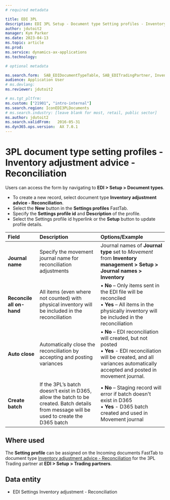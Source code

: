 ```yaml
---
# required metadata

title: EDI 3PL
description: EDI 3PL Setup - Document type Setting profiles - Inventory adjustment advice - Reconciliation
author: jdutoit2
manager: Kym Parker
ms.date: 2023-04-13
ms.topic: article
ms.prod: 
ms.service: dynamics-ax-applications
ms.technology: 

# optional metadata

ms.search.form:  SAB_EDIDocumentTypeTable, SAB_EDITradingPartner, InventJournalName
audience: Application User
# ms.devlang: 
ms.reviewer: jdutoit2

# ms.tgt_pltfrm: 
ms.custom: ["21901", "intro-internal"]
ms.search.region: IconEDI3PLDocuments
# ms.search.industry: [leave blank for most, retail, public sector]
ms.author: jdutoit2
ms.search.validFrom:   2016-05-31
ms.dyn365.ops.version:  AX 7.0.1
---
```


# 3PL document type setting profiles - Inventory adjustment advice - Reconciliation

Users can access the form by navigating to **EDI > Setup > Document types**.

- To create a new record, select document type **Inventory adjustment advice - Reconciliation**.
- Select the **New** button in the **Settings profiles** FastTab.
- Specify the **Settings profile id** and **Description** of the profile.
- Select the Settings profile id hyperlink or the **Setup** button to update profile details.

**Field**           |	**Description**	                          | **Options/Example**
:-------            |:-------                                   |:----------
**Journal name**    |	Specify the movement journal name for reconciliation adjustments	| Journal names of **Journal type** set to _Movement_ from **Inventory management > Setup > Journal names > Inventory**
**Reconcile all on-hand** |	All items (even where not counted) with physical inventory will be included in the reconciliation | • **No** – Only items sent in the EDI file will be reconciled <br> • **Yes** – All items in the physically inventory will be included in the reconciliation
**Auto close**      |	Automatically close the reconciliation by accepting and posting variances	| • **No** – EDI reconciliation will created, but not posted <br> • **Yes** - EDI reconciliation will be created, and all variances automatically accepted and posted in movement journal.
**Create batch**	  | If the 3PL’s batch doesn’t exist in D365, allow the batch to be created. Batch details from message will be used to create the D365 batch	| • **No** – Staging record will error if batch doesn't exist in D365 <br> • **Yes** - D365 batch created and used in Movement journal

## Where used
The **Setting profile** can be assigned on the Incoming documents FastTab to document type [Inventory adjustment advice - Reconciliation](../../DOCUMENTS/Inventory-adjustment-Reconciliation.md) for the 3PL Trading partner at **EDI > Setup > Trading partners**.

## Data entity
- EDI Settings Inventory adjustment - Reconciliation
